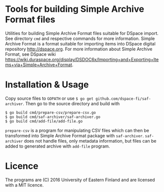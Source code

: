 # Tools for building Simple Archive Format files

Utilities for building Simple Archive Format files suitable for DSpace import. See directory `cmd` and respective commands for more information. Simple Archive Format is a format suitable for importing items into DSpace digital repository <http://dspace.org>. For more information about Simple Archive Format, see DSpace wiki <https://wiki.duraspace.org/display/DSDOC6x/Importing+and+Exporting+Items+via+Simple+Archive+Format>.

# Installation & Usage

Copy source files to `GOPATH` or use `$ go get github.com/dspace-fi/saf-archiver`. Then go to the source directory and build with

```
$ go build cmd/prepare-csv/prepare-csv.go
$ go build cmd/saf-archiver/saf-archiver.go
$ go build cmd/add-file/add-file.go
```

`prepare-csv` is a program for manipulating CSV files which can then be transformed into Simple Archive Format package with `saf-archiver`. `saf-archiver` does not handle files, only metadata information, but files can be added to generated archive with `add-file` program.

# Licence

The programs are (C) 2016 University of Eastern Finland and are licensed with a MIT licence.
